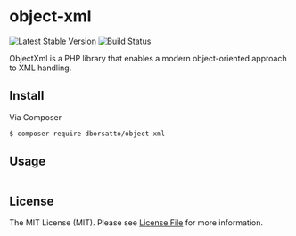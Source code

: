 # object-xml

[![Latest Stable Version](https://poser.pugx.org/dborsatto/object-xml/v/stable)](https://packagist.org/packages/dborsatto/object-xml)
[![Build Status](https://secure.travis-ci.org/dborsatto/object-xml.png?branch=master)](http://travis-ci.org/dborsatto/object-xml)

ObjectXml is a PHP library that enables a modern object-oriented approach to XML handling.

## Install

Via Composer

``` bash
$ composer require dborsatto/object-xml
```

## Usage
```php
```

## License

The MIT License (MIT). Please see [License File](LICENSE.md) for more information.
